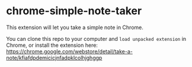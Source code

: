 chrome-simple-note-taker
========================

This extension will let you take a simple note in Chrome.


You can clone this repo to your computer and `load unpacked extension` in Chrome, or install the extension here: https://chrome.google.com/webstore/detail/take-a-note/kfiafdpdemicicjnfadpklcolhjghggp
